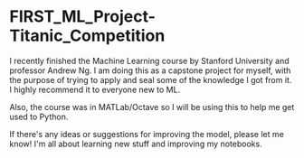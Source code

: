 # FIRST_ML_Project-Titanic_Competition

I recently finished the Machine Learning course by Stanford University and professor Andrew Ng. I am doing this as a capstone project for myself, with the purpose of trying to apply and seal some of the knowledge I got from it. I highly recommend it to everyone new to ML.

Also, the course was in MATLab/Octave so I will be using this to help me get used to Python.

If there's any ideas or suggestions for improving the model, please let me know! I'm all about learning new stuff and improving my notebooks.